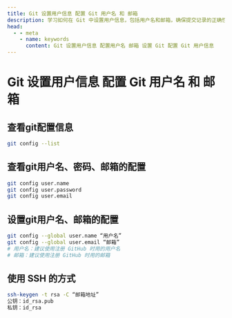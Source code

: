```yaml
---
title: Git 设置用户信息 配置 Git 用户名 和 邮箱
description: 学习如何在 Git 中设置用户信息，包括用户名和邮箱，确保提交记录的正确性。
head:
  - - meta
    - name: keywords
      content: Git 设置用户信息 配置用户名 邮箱 设置 Git 配置 Git 用户信息
---
```


# Git 设置用户信息 配置 Git 用户名 和 邮箱

## 查看git配置信息

```sh
git config --list
```

## 查看git用户名、密码、邮箱的配置

```sh
git config user.name
git config user.password
git config user.email
```

## 设置git用户名、邮箱的配置

```sh
git config --global user.name “用户名”
git config --global user.email “邮箱”
# 用户名：建议使用注册 GitHub 时用的用户名
# 邮箱：建议使用注册 GitHub 时用的邮箱
```

## 使用 SSH 的方式

```sh
ssh-keygen -t rsa -C “邮箱地址”
公钥：id_rsa.pub
私钥：id_rsa
```
